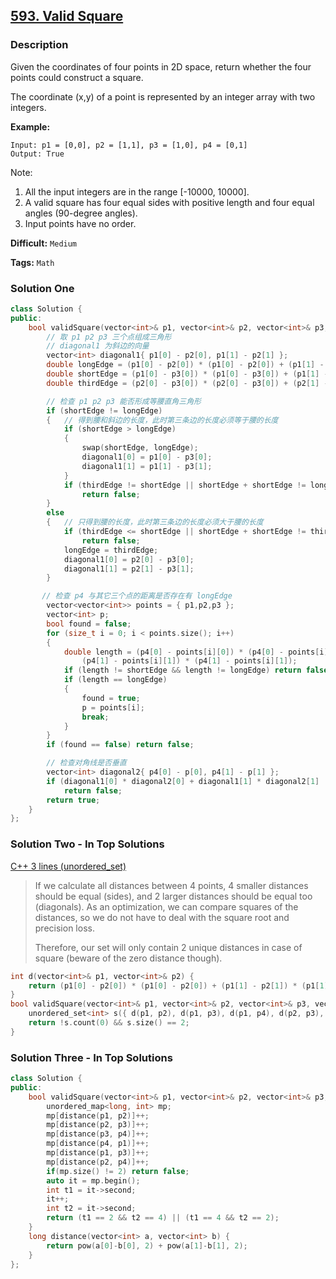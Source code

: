 ## [593. Valid Square](https://leetcode.com/problems/valid-square/description/)

### Description

Given the coordinates of four points in 2D space, return whether the four points could construct a square.

The coordinate (x,y) of a point is represented by an integer array with two integers.

**Example:**

```
Input: p1 = [0,0], p2 = [1,1], p3 = [1,0], p4 = [0,1]
Output: True

```

Note:

1. All the input integers are in the range [-10000, 10000].
2. A valid square has four equal sides with positive length and four equal angles (90-degree angles).
3. Input points have no order.

**Difficult:** `Medium`

**Tags:** `Math`

### Solution One

```c++
class Solution {
public:
    bool validSquare(vector<int>& p1, vector<int>& p2, vector<int>& p3, vector<int>& p4) {
        // 取 p1 p2 p3 三个点组成三角形
        // diagonal1 为斜边的向量
        vector<int> diagonal1{ p1[0] - p2[0], p1[1] - p2[1] };
        double longEdge = (p1[0] - p2[0]) * (p1[0] - p2[0]) + (p1[1] - p2[1]) * (p1[1] - p2[1]);
        double shortEdge = (p1[0] - p3[0]) * (p1[0] - p3[0]) + (p1[1] - p3[1]) * (p1[1] - p3[1]);
        double thirdEdge = (p2[0] - p3[0]) * (p2[0] - p3[0]) + (p2[1] - p3[1]) * (p2[1] - p3[1]);

        // 检查 p1 p2 p3 能否形成等腰直角三角形
        if (shortEdge != longEdge)
        {   // 得到腰和斜边的长度，此时第三条边的长度必须等于腰的长度
            if (shortEdge > longEdge)
            {
                swap(shortEdge, longEdge);
                diagonal1[0] = p1[0] - p3[0];
                diagonal1[1] = p1[1] - p3[1];
            }
            if (thirdEdge != shortEdge || shortEdge + shortEdge != longEdge)
                return false;
        }
        else
        {   // 只得到腰的长度，此时第三条边的长度必须大于腰的长度
            if (thirdEdge <= shortEdge || shortEdge + shortEdge != thirdEdge)
                return false;
            longEdge = thirdEdge;
            diagonal1[0] = p2[0] - p3[0];
            diagonal1[1] = p2[1] - p3[1];
        }

       // 检查 p4 与其它三个点的距离是否存在有 longEdge
        vector<vector<int>> points = { p1,p2,p3 };
        vector<int> p;
        bool found = false;
        for (size_t i = 0; i < points.size(); i++)
        {
            double length = (p4[0] - points[i][0]) * (p4[0] - points[i][0]) +
                (p4[1] - points[i][1]) * (p4[1] - points[i][1]);
            if (length != shortEdge && length != longEdge) return false;
            if (length == longEdge)
            {
                found = true;
                p = points[i];
                break;
            }
        }
        if (found == false) return false;

        // 检查对角线是否垂直
        vector<int> diagonal2{ p4[0] - p[0], p4[1] - p[1] };
        if (diagonal1[0] * diagonal2[0] + diagonal1[1] * diagonal2[1] != 0)
            return false;
        return true;
    }
};
```

### Solution Two - In Top Solutions

[C++ 3 lines (unordered_set)](https://discuss.leetcode.com/topic/89985/c-3-lines-unordered_set)

> If we calculate all distances between 4 points, 4 smaller distances should be equal (sides), and 2 larger distances should be equal too (diagonals). As an optimization, we can compare squares of the distances, so we do not have to deal with the square root and precision loss.
>
> Therefore, our set will only contain 2 unique distances in case of square (beware of the zero distance though).

```c++
int d(vector<int>& p1, vector<int>& p2) {
    return (p1[0] - p2[0]) * (p1[0] - p2[0]) + (p1[1] - p2[1]) * (p1[1] - p2[1]);
}
bool validSquare(vector<int>& p1, vector<int>& p2, vector<int>& p3, vector<int>& p4) {
    unordered_set<int> s({ d(p1, p2), d(p1, p3), d(p1, p4), d(p2, p3), d(p2, p4), d(p3, p4) });
    return !s.count(0) && s.size() == 2;
}
```

### Solution Three - In Top Solutions

```c++
class Solution {
public:
    bool validSquare(vector<int>& p1, vector<int>& p2, vector<int>& p3, vector<int>& p4) {
        unordered_map<long, int> mp;
        mp[distance(p1, p2)]++;
        mp[distance(p2, p3)]++;
        mp[distance(p3, p4)]++;
        mp[distance(p4, p1)]++;
        mp[distance(p1, p3)]++;
        mp[distance(p2, p4)]++;
        if(mp.size() != 2) return false;
        auto it = mp.begin();
        int t1 = it->second;
        it++;
        int t2 = it->second;
        return (t1 == 2 && t2 == 4) || (t1 == 4 && t2 == 2);
    }
    long distance(vector<int> a, vector<int> b) {
        return pow(a[0]-b[0], 2) + pow(a[1]-b[1], 2);
    }
};
```

